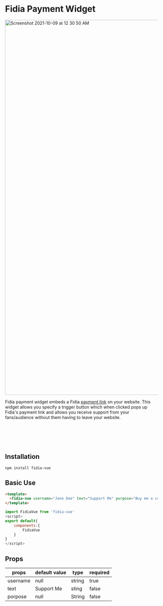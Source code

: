 # Fidia Payment Widget

<img width="1232" alt="Screenshot 2021-10-09 at 12 30 50 AM" src="https://user-images.githubusercontent.com/29985200/136634468-e4c09e65-8685-4b8c-ac7c-aef26cf1d1f3.png">

Fidia payment widget embeds a Fidia [payment link](https://getfidia.com/payment-links) on your website. This widget allows you specify a trigger button which when clicked pops up Fidia's payment link and allows you receive support from your fans/audience without them having to leave your website.

<br>  <br>

<br>

## Installation

```shell
npm install fidia-vue
```

## Basic Use

```html
<template>
  <fidia-vue username="Jane Doe" text="Support Me" purpose="Buy me a coffee" />
</template>
```

```js
import FidiaVue from 'fidia-vue'
<script>
export default{
    components:{
        FidiaVue
    }
}
</script>
```

## Props

props |  default value | type | required
------ | ------- | -------| --------
username | null  | string | true
text | Support Me | sting | false
porpose | null | String | false 

